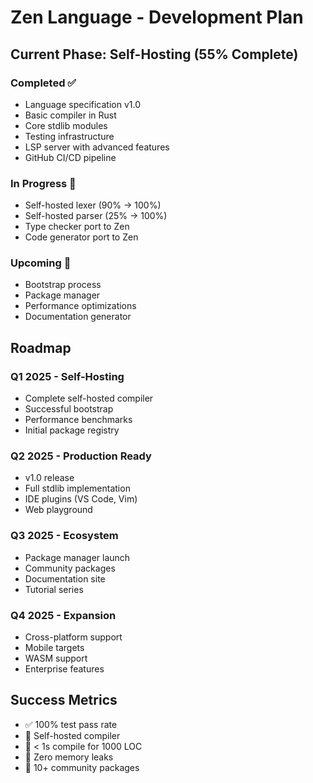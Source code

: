 # Zen Language - Development Plan

## Current Phase: Self-Hosting (55% Complete)

### Completed ✅
- Language specification v1.0
- Basic compiler in Rust
- Core stdlib modules  
- Testing infrastructure
- LSP server with advanced features
- GitHub CI/CD pipeline

### In Progress 🚧
- Self-hosted lexer (90% → 100%)
- Self-hosted parser (25% → 100%)
- Type checker port to Zen
- Code generator port to Zen

### Upcoming 📅
- Bootstrap process
- Package manager
- Performance optimizations
- Documentation generator

## Roadmap

### Q1 2025 - Self-Hosting
- Complete self-hosted compiler
- Successful bootstrap
- Performance benchmarks
- Initial package registry

### Q2 2025 - Production Ready
- v1.0 release
- Full stdlib implementation
- IDE plugins (VS Code, Vim)
- Web playground

### Q3 2025 - Ecosystem
- Package manager launch
- Community packages
- Documentation site
- Tutorial series

### Q4 2025 - Expansion
- Cross-platform support
- Mobile targets
- WASM support
- Enterprise features

## Success Metrics
- ✅ 100% test pass rate
- 🚧 Self-hosted compiler
- 📅 < 1s compile for 1000 LOC
- 📅 Zero memory leaks
- 📅 10+ community packages